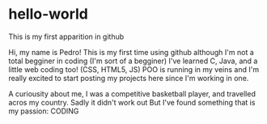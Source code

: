 # hello-world
This is my first apparition in github

Hi, my name is Pedro! This is my first time using github although I'm not a total begginer in coding (I'm sort of a begginer)
I've learned C, Java, and a little web coding too! (CSS, HTML5, JS) 
POO is running in my veins and I'm really excited to start posting my projects here since I'm working in one.

 A curiousity about me, I was a competitive basketball player, and travelled acros my country. Sadly it didn't work out
 But I've found something that is my passion: CODING
